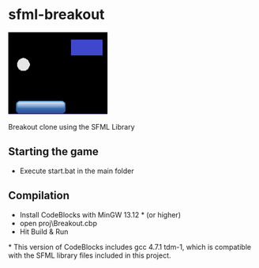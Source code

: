 # sfml-breakout

![Breakout Screenshot 1](https://github.com/perezite/sfml-breakout/blob/master/docs/screenshots/SFML%20Breakout%20Screenshot%201.png?raw=true)

Breakout clone using the SFML Library

## Starting the game
- Execute start.bat in the main folder

## Compilation
- Install CodeBlocks with MinGW 13.12 \* (or higher)
- open proj\Breakout.cbp
- Hit Build & Run

\* This version of CodeBlocks includes gcc 4.7.1 tdm-1, which is compatible with the SFML library files included in this project.
